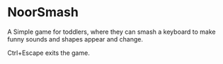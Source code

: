 # NoorSmash

A Simple game for toddlers, where they can smash a keyboard to make funny sounds and shapes appear and change.

Ctrl+Escape exits the game.

